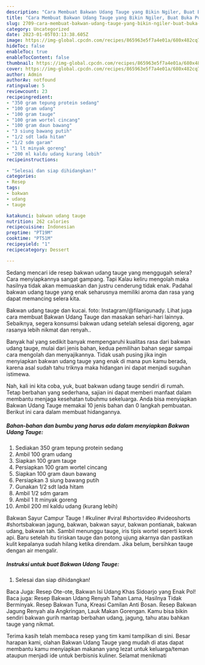 ```yaml
---
description: "Cara Membuat Bakwan Udang Tauge yang Bikin Ngiler, Buat Buka Puasa Bisa Manjain Lidah"
title: "Cara Membuat Bakwan Udang Tauge yang Bikin Ngiler, Buat Buka Puasa Bisa Manjain Lidah"
slug: 2709-cara-membuat-bakwan-udang-tauge-yang-bikin-ngiler-buat-buka-puasa-bisa-manjain-lidah
category: Uncategorized
date: 2023-01-05T03:13:38.605Z
image: https://img-global.cpcdn.com/recipes/865963e5f7a4e01a/680x482cq70/bakwan-udang-tauge-foto-resep-utama.jpg
hideToc: false
enableToc: true
enableTocContent: false
thumbnail: https://img-global.cpcdn.com/recipes/865963e5f7a4e01a/680x482cq70/bakwan-udang-tauge-foto-resep-utama.jpg
cover: https://img-global.cpcdn.com/recipes/865963e5f7a4e01a/680x482cq70/bakwan-udang-tauge-foto-resep-utama.jpg
author: Admin
authorAv: notfound
ratingvalue: 5
reviewcount: 23
recipeingredient:
- "350 gram tepung protein sedang"
- "100 gram udang"
- "100 gram tauge"
- "100 gram wortel cincang"
- "100 gram daun bawang"
- "3 siung bawang putih"
- "1/2 sdt lada hitam"
- "1/2 sdm garam"
- "1 lt minyak goreng"
- "200 ml kaldu udang kurang lebih"
recipeinstructions:

- "Selesai dan siap dihidangkan!"
categories:
- Resep
tags:
- bakwan
- udang
- tauge

katakunci: bakwan udang tauge 
nutrition: 262 calories
recipecuisine: Indonesian
preptime: "PT19M"
cooktime: "PT51M"
recipeyield: "1"
recipecategory: Dessert

---
```



Sedang mencari ide resep bakwan udang tauge yang menggugah selera? Cara menyiapkannya sangat gampang. Tapi Kalau keliru mengolah maka hasilnya tidak akan memuaskan dan justru cenderung tidak enak. Padahal bakwan udang tauge yang enak seharusnya memiliki aroma dan rasa yang dapat memancing selera kita.


Bakwan udang tauge dan kucai. foto: Instagram/@filanigunady. Lihat juga cara membuat Bakwan Udang Tauge dan masakan sehari-hari lainnya. Sebaiknya, segera konsumsi bakwan udang setelah selesai digoreng, agar rasanya lebih nikmat dan renyah..

Banyak hal yang sedikit banyak mempengaruhi kualitas rasa dari bakwan udang tauge, mulai dari jenis bahan, kedua pemilihan bahan segar sampai cara mengolah dan menyajikannya. Tidak usah pusing jika ingin menyiapkan bakwan udang tauge yang enak di mana pun kamu berada, karena asal sudah tahu triknya maka hidangan ini dapat menjadi suguhan istimewa.


Nah, kali ini kita coba, yuk, buat bakwan udang tauge sendiri di rumah. Tetap berbahan yang sederhana, sajian ini dapat memberi manfaat dalam membantu menjaga kesehatan tubuhmu sekeluarga. Anda bisa menyiapkan Bakwan Udang Tauge memakai 10 jenis bahan dan 0 langkah pembuatan. Berikut ini cara dalam membuat hidangannya.

<!--inarticleads1-->

##### Bahan-bahan dan bumbu yang harus ada dalam menyiapkan Bakwan Udang Tauge:

1. Sediakan 350 gram tepung protein sedang
1. Ambil 100 gram udang
1. Siapkan 100 gram tauge
1. Persiapkan 100 gram wortel cincang
1. Siapkan 100 gram daun bawang
1. Persiapkan 3 siung bawang putih
1. Gunakan 1/2 sdt lada hitam
1. Ambil 1/2 sdm garam
1. Ambil 1 lt minyak goreng
1. Ambil 200 ml kaldu udang (kurang lebih)


Bakwan Sayur Campur Tauge ! #kuliner #viral #shortsvideo #videoshorts #shortsbakwan jagung, bakwan, bakwan sayur, bakwan pontianak, bakwan udang, bakwan tah. Sambil menunggu tauge, iris tipis wortel seperti korek api. Baru setelah itu tiriskan tauge dan potong ujung akarnya dan pastikan kulit kepalanya sudah hilang ketika direndam. Jika belum, bersihkan tauge dengan air mengalir. 

<!--inarticleads2-->

##### Instruksi untuk buat Bakwan Udang Tauge:


1. Selesai dan siap dihidangkan!

Baca Juga: Resep Ote-ote, Bakwan Isi Udang Khas Sidoarjo yang Enak Pol! Baca juga: Resep Bakwan Udang Renyah Tahan Lama, Hasilnya Tidak Berminyak. Resep Bakwan Tuna, Kreasi Camilan Anti Bosan. Resep Bakwan Jagung Renyah ala Angkringan, Lauk Makan Gorengan. Kamu bisa bikin sendiri bakwan gurih mantap berbahan udang, jagung, tahu atau bahkan tauge yang nikmat. 

Terima kasih telah membaca resep yang tim kami tampilkan di sini. Besar harapan kami, olahan Bakwan Udang Tauge yang mudah di atas dapat membantu kamu menyiapkan makanan yang lezat untuk keluarga/teman ataupun menjadi ide untuk berbisnis kuliner. Selamat menikmati
